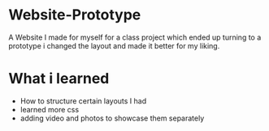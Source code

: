 # Website-Prototype
A Website I made for myself for a class project which ended up turning to a prototype i changed the layout and made it better for my liking.

# What i learned 
- How to structure certain layouts I had
- learned more css
- adding video and photos to showcase them separately 
